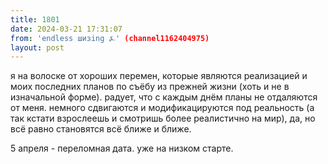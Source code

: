 ```yaml
---
title: 1801
date: 2024-03-21 17:31:07
from: 'endless шизing ⍼' (channel1162404975)
layout: post
---
```


я на волоске от хороших перемен, которые являются реализацией и моих последних планов по съёбу из прежней жизни (хоть и не в изначальной форме).
радует, что с каждым днём планы не отдаляются от меня. немного сдвигаются и модификацируются под реальность (а так кстати взрослеешь и смотришь более реалистично на мир), да, но всё равно становятся всё ближе и ближе. 

5 апреля - переломная дата. уже на низком старте.
